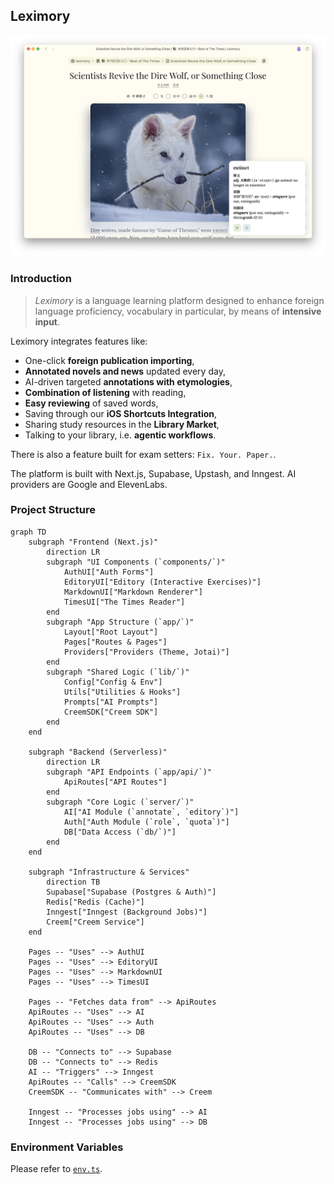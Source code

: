 ## Leximory

![](./screenshot.png)

### Introduction

> *Leximory* is a language learning platform designed to enhance foreign language proficiency, vocabulary in particular, by means of **intensive input**. 

Leximory integrates features like:

- One-click **foreign publication importing**,
- **Annotated novels and news** updated every day,
- AI-driven targeted **annotations with etymologies**, 
- **Combination of listening** with reading, 
- **Easy reviewing** of saved words,
- Saving through our **iOS Shortcuts Integration**,
- Sharing study resources in the **Library Market**,
- Talking to your library, i.e. **agentic workflows**.

There is also a feature built for exam setters: `Fix. Your. Paper.`.

The platform is built with Next.js, Supabase, Upstash, and Inngest. AI providers are Google and ElevenLabs.

### Project Structure

```mermaid
graph TD
    subgraph "Frontend (Next.js)"
        direction LR
        subgraph "UI Components (`components/`)"
            AuthUI["Auth Forms"]
            EditoryUI["Editory (Interactive Exercises)"]
            MarkdownUI["Markdown Renderer"]
            TimesUI["The Times Reader"]
        end
        subgraph "App Structure (`app/`)"
            Layout["Root Layout"]
            Pages["Routes & Pages"]
            Providers["Providers (Theme, Jotai)"]
        end
        subgraph "Shared Logic (`lib/`)"
            Config["Config & Env"]
            Utils["Utilities & Hooks"]
            Prompts["AI Prompts"]
            CreemSDK["Creem SDK"]
        end
    end

    subgraph "Backend (Serverless)"
        direction LR
        subgraph "API Endpoints (`app/api/`)"
            ApiRoutes["API Routes"]
        end
        subgraph "Core Logic (`server/`)"
            AI["AI Module (`annotate`, `editory`)"]
            Auth["Auth Module (`role`, `quota`)"]
            DB["Data Access (`db/`)"]
        end
    end

    subgraph "Infrastructure & Services"
        direction TB
        Supabase["Supabase (Postgres & Auth)"]
        Redis["Redis (Cache)"]
        Inngest["Inngest (Background Jobs)"]
        Creem["Creem Service"]
    end

    Pages -- "Uses" --> AuthUI
    Pages -- "Uses" --> EditoryUI
    Pages -- "Uses" --> MarkdownUI
    Pages -- "Uses" --> TimesUI

    Pages -- "Fetches data from" --> ApiRoutes
    ApiRoutes -- "Uses" --> AI
    ApiRoutes -- "Uses" --> Auth
    ApiRoutes -- "Uses" --> DB

    DB -- "Connects to" --> Supabase
    DB -- "Connects to" --> Redis
    AI -- "Triggers" --> Inngest
    ApiRoutes -- "Calls" --> CreemSDK
    CreemSDK -- "Communicates with" --> Creem

    Inngest -- "Processes jobs using" --> AI
    Inngest -- "Processes jobs using" --> DB
```

### Environment Variables

Please refer to [`env.ts`](./lib/env.ts).
